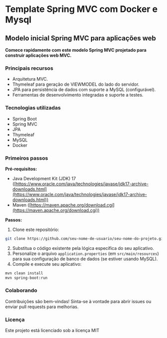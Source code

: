 # Template Spring MVC com Docker e Mysql

##  Modelo inicial Spring MVC para aplicações web

**Comece rapidamente com este modelo Spring MVC projetado para construir aplicações web MVC.**

### Principais recursos

* Arquitetura MVC.
* Thymeleaf para geração de VIEWMODEL do lado do servidor.
* JPA para persistência de dados com suporte a MySQL (configurável).
* Ferramentas de desenvolvimento integradas e suporte a testes.

### Tecnologias utilizadas

* Spring Boot
* Spring MVC
* JPA
* Thymeleaf
* MySQL
* Docker

### Primeiros passos

**Pré-requisitos:**

* Java Development Kit (JDK) 17 ([https://www.oracle.com/java/technologies/javase/jdk17-archive-downloads.html](https://www.oracle.com/java/technologies/javase/jdk17-archive-downloads.html))
* Maven ([https://maven.apache.org/download.cgi](https://maven.apache.org/download.cgi))

**Passos:**

1. Clone este repositório:

```bash
git clone https://github.com/seu-nome-de-usuario/seu-nome-do-projeto.git
```

2. Substitua o código existente pela lógica específica do seu aplicativo.
3. Personalize o arquivo `application.properties` (em `src/main/resources`) para sua configuração de banco de dados (se estiver usando MySQL).
4. Compile e execute seu aplicativo:

```bash
mvn clean install
mvn spring-boot:run
```


### Colaborando

Contribuições são bem-vindas! Sinta-se à vontade para abrir issues ou enviar pull requests para melhorias.

### Licença

Este projeto está licenciado sob a licença MIT
